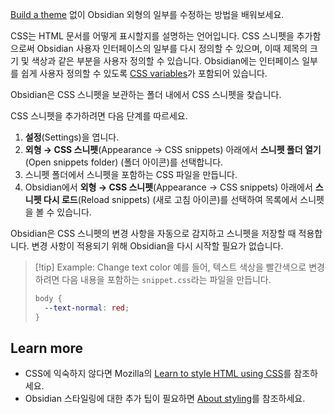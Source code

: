 [Build a theme](https://docs.obsidian.md/Themes/App+themes/Build+a+theme) 없이 Obsidian 외형의 일부를 수정하는 방법을 배워보세요.

CSS는 HTML 문서를 어떻게 표시할지를 설명하는 언어입니다. CSS 스니펫을 추가함으로써 Obsidian 사용자 인터페이스의 일부를 다시 정의할 수 있으며, 이때 제목의 크기 및 색상과 같은 부분을 사용자 정의할 수 있습니다. Obsidian에는 인터페이스 일부를 쉽게 사용자 정의할 수 있도록 [CSS variables](https://docs.obsidian.md/Reference/CSS+variables/CSS+variables)가 포함되어 있습니다.

Obsidian은 CSS 스니펫을 보관하는 폴더 내에서 CSS 스니펫을 찾습니다.

CSS 스니펫을 추가하려면 다음 단계를 따르세요.

1. **설정**(Settings)을 엽니다.
2. **외형 → CSS 스니펫**(Appearance → CSS snippets) 아래에서 **스니펫 폴더 열기**(Open snippets folder) (폴더 아이콘)를 선택합니다.
3. 스니펫 폴더에서 스니펫을 포함하는 CSS 파일을 만듭니다.
4. Obsidian에서 **외형 → CSS 스니펫**(Appearance → CSS snippets) 아래에서 **스니펫 다시 로드**(Reload snippets) (새로 고침 아이콘)를 선택하여 목록에서 스니펫을 볼 수 있습니다.

Obsidian은 CSS 스니펫의 변경 사항을 자동으로 감지하고 스니펫을 저장할 때 적용합니다. 변경 사항이 적용되기 위해 Obsidian을 다시 시작할 필요가 없습니다.

> [!tip] Example: Change text color
> 예를 들어, 텍스트 색상을 빨간색으로 변경하려면 다음 내용을 포함하는 `snippet.css`라는 파일을 만듭니다.
>
>
>
> ```css
> body {
>   --text-normal: red;
> }
> ```

## Learn more

- CSS에 익숙하지 않다면 Mozilla의 [Learn to style HTML using CSS](https://developer.mozilla.org/en-US/docs/Learn/CSS)를 참조하세요.
- Obsidian 스타일링에 대한 추가 팁이 필요하면 [About styling](https://docs.obsidian.md/Reference/CSS+variables/About+styling)를 참조하세요.

